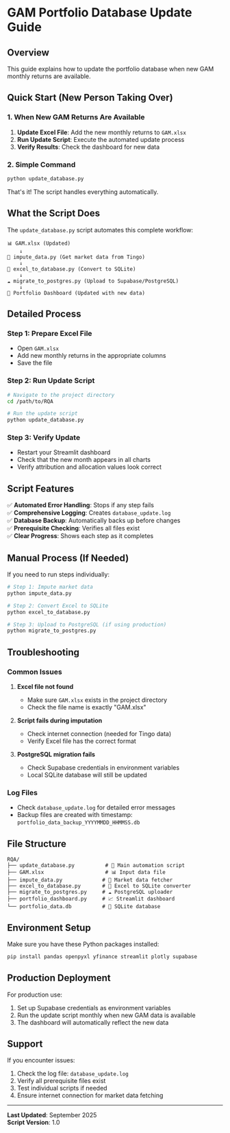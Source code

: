 # GAM Portfolio Database Update Guide

## Overview
This guide explains how to update the portfolio database when new GAM monthly returns are available.

## Quick Start (New Person Taking Over)

### 1. When New GAM Returns Are Available
1. **Update Excel File**: Add the new monthly returns to `GAM.xlsx`
2. **Run Update Script**: Execute the automated update process
3. **Verify Results**: Check the dashboard for new data

### 2. Simple Command
```bash
python update_database.py
```

That's it! The script handles everything automatically.

## What the Script Does

The `update_database.py` script automates this complete workflow:

```
📊 GAM.xlsx (Updated)
    ↓
🔄 impute_data.py (Get market data from Tingo)
    ↓  
💾 excel_to_database.py (Convert to SQLite)
    ↓
☁️ migrate_to_postgres.py (Upload to Supabase/PostgreSQL)
    ↓
🎯 Portfolio Dashboard (Updated with new data)
```

## Detailed Process

### Step 1: Prepare Excel File
- Open `GAM.xlsx`
- Add new monthly returns in the appropriate columns
- Save the file

### Step 2: Run Update Script
```bash
# Navigate to the project directory
cd /path/to/RQA

# Run the update script
python update_database.py
```

### Step 3: Verify Update
- Restart your Streamlit dashboard
- Check that the new month appears in all charts
- Verify attribution and allocation values look correct

## Script Features

✅ **Automated Error Handling**: Stops if any step fails  
✅ **Comprehensive Logging**: Creates `database_update.log`  
✅ **Database Backup**: Automatically backs up before changes  
✅ **Prerequisite Checking**: Verifies all files exist  
✅ **Clear Progress**: Shows each step as it completes  

## Manual Process (If Needed)

If you need to run steps individually:

```bash
# Step 1: Impute market data
python impute_data.py

# Step 2: Convert Excel to SQLite
python excel_to_database.py

# Step 3: Upload to PostgreSQL (if using production)
python migrate_to_postgres.py
```

## Troubleshooting

### Common Issues

1. **Excel file not found**
   - Make sure `GAM.xlsx` exists in the project directory
   - Check the file name is exactly "GAM.xlsx"

2. **Script fails during imputation**
   - Check internet connection (needed for Tingo data)
   - Verify Excel file has the correct format

3. **PostgreSQL migration fails**
   - Check Supabase credentials in environment variables
   - Local SQLite database will still be updated

### Log Files
- Check `database_update.log` for detailed error messages
- Backup files are created with timestamp: `portfolio_data_backup_YYYYMMDD_HHMMSS.db`

## File Structure
```
RQA/
├── update_database.py          # 🎯 Main automation script
├── GAM.xlsx                    # 📊 Input data file
├── impute_data.py             # 🔄 Market data fetcher
├── excel_to_database.py       # 💾 Excel to SQLite converter
├── migrate_to_postgres.py     # ☁️ PostgreSQL uploader
├── portfolio_dashboard.py     # 📈 Streamlit dashboard
└── portfolio_data.db          # 💾 SQLite database
```

## Environment Setup

Make sure you have these Python packages installed:
```bash
pip install pandas openpyxl yfinance streamlit plotly supabase
```

## Production Deployment

For production use:
1. Set up Supabase credentials as environment variables
2. Run the update script monthly when new GAM data is available
3. The dashboard will automatically reflect the new data

## Support

If you encounter issues:
1. Check the log file: `database_update.log`
2. Verify all prerequisite files exist
3. Test individual scripts if needed
4. Ensure internet connection for market data fetching

---

**Last Updated**: September 2025  
**Script Version**: 1.0